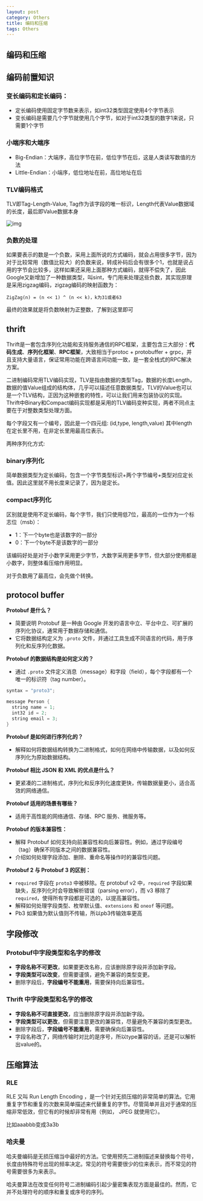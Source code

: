 ```yaml
---
layout: post
category: Others
title: 编码和压缩
tags: Others
---
```


## 编码和压缩

## 编码前置知识

### 变长编码和定长编码：

- 定长编码使用固定字节数来表示，如int32类型固定使用4个字节表示
- 变长编码是需要几个字节就使用几个字节，如对于int32类型的数字1来说，只需要1个字节

### 小端序和大端序

- Big-Endian：大端序，高位字节在前，低位字节在后，这是人类读写数值的方法
- Little-Endian：小端序，低位地址在前，高位地址在后

### TLV编码格式

TLV即Tag-Length-Value, Tag作为该字段的唯一标识，Length代表Value数据域的长度，最后即Value数据本身

![img](https://cdn.jsdelivr.net/gh/mafulong/mdPic@vv3/v3/20211220153141.png)



### 负数的处理

如果要表示的数是一个负数，采用上面所说的方式编码，就会占用很多字节，因为对于比较常用（数值比较大）的负数来说，转成补码后会有很多个1，也就是说占用的字节会比较多，这样如果还采用上面那种方式编码，就得不偿失了，因此Google又新增加了一种数据类型，叫sint，专门用来处理这些负数，其实现原理是采用zigzag编码，zigzag编码的映射函数为：

```
ZigZag(n) = (n << 1) ^ (n << k)，k为31或者63
```

最终的效果就是将负数映射为正整数，了解到这里即可

## thrift

Thrift是一套包含序列化功能和支持服务通信的RPC框架，主要包含三大部分：**代码生成**、**序列化框架**、**RPC框架**，大致相当于protoc + protobuffer + grpc，并且支持大量语言，保证常用功能在跨语言间功能一致，是一套全栈式的RPC解决方案。

二进制编码常用TLV编码实现，TLV是指由数据的类型Tag，数据的长度Length，数据的值Value组成的结构体，几乎可以描述任意数据类型，TLV的Value也可以是一个TLV结构，正因为这种嵌套的特性，可以让我们用来包装协议的实现。Thrift中Binary和Compact编码实现都是采用的TLV编码变种实现，两者不同点主要在于对整数类型处理方面。

每个字段又有一个编号，因此是一个四元组: (id,type, length,value) 其中length在定长里不用，在非定长里用最高位表示。



两种序列化方式:

### binary序列化

简单数据类型为定长编码，包含一个字节类型标识+两个字节编号+类型对应定长值。因此这里就不用长度来记录了，因为是定长。

### compact序列化

区别就是使用不定长编码，每个字节，我们只使用低7位，最高的一位作为一个标志位（msb）：

- 1：下一个byte也是该数字的一部分
- 0：下一个byte不是该数字的一部分

该编码好处是对于小数字采用更少字节，大数字采用更多字节，但大部分使用都是小数字，则整体看压缩作用明显。

对于负数用了最高位，会先做个转换。

## protocol buffer

**Protobuf 是什么？**

- 简要说明 Protobuf 是一种由 Google 开发的语言中立、平台中立、可扩展的序列化协议，通常用于数据存储和通信。
- 它将数据结构定义为 `.proto` 文件，并通过工具生成不同语言的代码，用于序列化和反序列化数据。

**Protobuf 的数据结构是如何定义的？**

- 通过 `.proto` 文件定义消息（message）和字段（field），每个字段都有一个唯一的标识符（tag number）。

```scala
syntax = "proto3";

message Person {
  string name = 1;
  int32 id = 2;
  string email = 3;
}

```

**Protobuf 是如何进行序列化的？**

- 解释如何将数据结构转换为二进制格式，如何在网络中传输数据，以及如何反序列化为原始数据结构。

**Protobuf 相比 JSON 和 XML 的优点是什么？**

- 更紧凑的二进制格式，序列化和反序列化速度更快，传输数据量更小，适合高效的网络通信。

**Protobuf 适用的场景有哪些？**

- 适用于高性能的网络通信、存储、RPC 服务、微服务等。

**Protobuf 的版本兼容性：**

- 解释 Protobuf 如何支持向前兼容性和向后兼容性。例如，通过字段编号（tag）确保不同版本之间的数据兼容性。
- 介绍如何处理字段添加、删除、重命名等操作时的兼容性问题。

**Protobuf 2 与 Protobuf 3 的区别：**

- `required` 字段在 `proto3` 中被移除。在 protobuf v2 中，`required` 字段如果缺失，反序列化时会导致解析错误（parsing error），而 v3 移除了 `required`，使得所有字段都是可选的，以提高兼容性。
- 解释如何处理字段类型、枚举默认值、`extensions` 和 `oneof` 等问题。
- Pb3 如果值为默认值则不传输，所以pb3传输效率更高





## 字段修改

### Protobuf中字段类型和名字的修改

- **字段名称不可更改**，如果要更改名称，应该删除原字段并添加新字段。
- **字段类型可以改变**，但需要谨慎，避免不兼容的类型变更。
- 删除字段后，**字段编号不能重用**，需要保持向后兼容性。

### Thrift 中字段类型和名字的修改

- **字段名称不可直接更改**，应当删除原字段并添加新字段。
- **字段类型可以更改**，但需要注意更改的兼容性，尽量避免不兼容的类型更改。
- 删除字段后，**字段编号不能重用**，需要确保向后兼容性。
- 字段名称改了，网络传输时对比的是序号，所以type兼容的话，还是可以解析出value的。

## 压缩算法

### RLE

RLE 又叫 Run Length Encoding ，是一个针对无损压缩的非常简单的算法。它用重复字节和重复的次数来简单描述来代替重复的字节。尽管简单并且对于通常的压缩非常低效，但它有的时候却非常有用（例如， JPEG 就使用它）。

比如aaabbb变成3a3b

### 哈夫曼

哈夫曼编码是无损压缩当中最好的方法。它使用预先二进制描述来替换每个符号，长度由特殊符号出现的频率决定。常见的符号需要很少的位来表示，而不常见的符号需要很多为来表示。

哈夫曼算法在改变任何符号二进制编码引起少量密集表现方面是最佳的。然而，它并不处理符号的顺序和重复或序号的序列。



